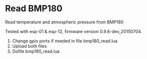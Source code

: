 # Read BMP180

Read temperature and atmospheric pressure from BMP180

Tested with esp-01 & esp-12, firmware version 0.9.6-dev_20150704.

1. Change gpio ports if needed in file bmp180_read.lua
2. Upload both files
3. Dofile bmp180_read.lua